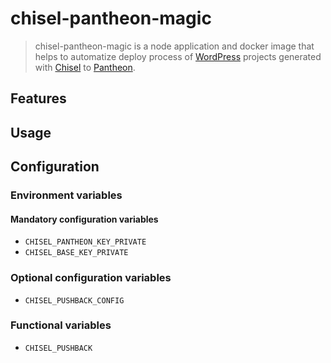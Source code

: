 # chisel-pantheon-magic

> chisel-pantheon-magic is a node application and docker image that helps to automatize deploy process of [WordPress](https://wordpress.org/) projects generated with [Chisel](https://github.com/xfiveco/generator-chisel) to [Pantheon](https://pantheon.io/).

## Features

## Usage

## Configuration
### Environment variables
#### Mandatory configuration variables
- `CHISEL_PANTHEON_KEY_PRIVATE`
- `CHISEL_BASE_KEY_PRIVATE`

### Optional configuration variables
- `CHISEL_PUSHBACK_CONFIG`

### Functional variables
- `CHISEL_PUSHBACK`
